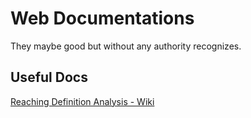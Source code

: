 # Web Documentations
They maybe good but without any authority recognizes.

## Useful Docs
[Reaching Definition Analysis - Wiki](Reaching_definition-Wikipedia.pdf)